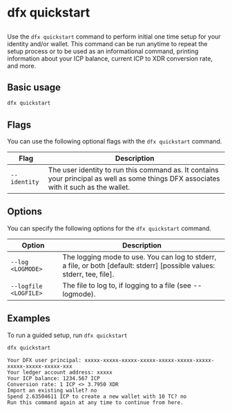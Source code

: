 # dfx quickstart
##

Use the `dfx quickstart` command to perform initial one time setup for your identity and/or wallet. This command
can be run anytime to repeat the setup process or to be used as an informational command, printing
information about
your ICP balance, current ICP to XDR conversion rate, and more.

## Basic usage

``` bash
dfx quickstart
```

## Flags

You can use the following optional flags with the `dfx quickstart` command.

| Flag              | Description                                                                                                                            |
|-------------------|----------------------------------------------------------------------------------------------------------------------------------------|
| `--identity`      | The user identity to run this command as. It contains your principal as well as some things DFX associates with it such as the wallet. |

## Options

You can specify the following options for the `dfx quickstart` command.

| Option                | Description                                                                                                             |
|-----------------------|-------------------------------------------------------------------------------------------------------------------------|
| `--log <LOGMODE>`     | The logging mode to use. You can log to stderr, a file, or both [default: stderr] [possible values: stderr, tee, file]. |
| `--logfile <LOGFILE>` | The file to log to, if logging to a file (see --logmode).                                                               |

## Examples

To run a guided setup, run `dfx quickstart`

``` bash
dfx quickstart
```
```shell
Your DFX user principal: xxxxx-xxxxx-xxxxx-xxxxx-xxxxx-xxxxx-xxxxx-xxxxx-xxxxx-xxxxx-xxx
Your ledger account address: xxxxx
Your ICP balance: 1234.567 ICP
Conversion rate: 1 ICP <> 3.7950 XDR
Import an existing wallet? no
Spend 2.63504611 ICP to create a new wallet with 10 TC? no
Run this command again at any time to continue from here.
```
